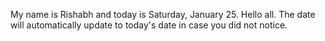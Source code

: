 My name is Rishabh and today is Saturday, January 25. Hello all. The date will automatically update to today's date in case you did not notice.
